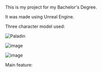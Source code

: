 This is my project for my Bachelor's Degree.

It was made using Unreal Engine.

Three character model used:


![Paladin](https://github.com/user-attachments/assets/c30fdbfa-6515-419a-a814-0e4d7ce56230)

![image](https://github.com/user-attachments/assets/4deda997-d6f1-40ec-8f42-b65293e2dcc1)

![image](https://github.com/user-attachments/assets/22eb5ac3-b650-45f8-a7ca-e5fbf8c7b499)


Main feature:
